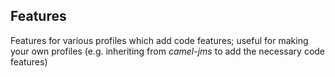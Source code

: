 ## Features

Features for various profiles which add code features; useful for making your own profiles (e.g. inheriting from *camel-jms* to add the necessary code features)

